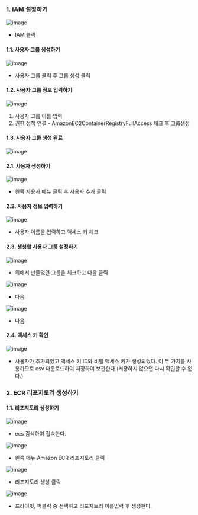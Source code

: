 


### 1. IAM 설정하기
![image](https://user-images.githubusercontent.com/30817924/148495376-939bd340-380f-481d-b7a1-666ff02c3217.png)
- IAM 클릭
   
#### 1.1. 사용자 그룹 생성하기
![image](https://user-images.githubusercontent.com/30817924/148495432-5150ce0f-4143-4bf5-a9fb-b37aade2301e.png)
- 사용자 그룹 클릭 후 그룹 생성 클릭
   
#### 1.2. 사용자 그룹 정보 입력하기
![image](https://user-images.githubusercontent.com/30817924/148495511-1ed944bb-7d08-4ef6-a9d3-14be4bf414df.png)
1. 사용자 그룹 이름 입력
2. 권한 정책 연결 - AmazonEC2ContainerRegistryFullAccess 체크 후 그룹생성
   
#### 1.3. 사용자 그룹 생성 완료
![image](https://user-images.githubusercontent.com/30817924/148495613-e80b3219-ad14-4990-aaea-70a0c6474ded.png)
   
#### 2.1. 사용자 생성하기
![image](https://user-images.githubusercontent.com/30817924/148495648-6103a323-fd73-4ed5-9f84-bda0c5e24fb6.png)
- 왼쪽 사용자 메뉴 클릭 후 사용자 추가 클릭
   
#### 2.2. 사용자 정보 입력하기
![image](https://user-images.githubusercontent.com/30817924/148495678-d47bd06d-8c7b-49bc-b5c8-b6f96e372d31.png)
- 사용자 이름을 입력하고 액세스 키 체크

#### 2.3. 생성할 사용자 그룹 설정하기
![image](https://user-images.githubusercontent.com/30817924/148495742-fab5a7dd-b7c5-4234-9120-4d9271baabbf.png)
- 위에서 만들었던 그룹을 체크하고 다음 클릭

![image](https://user-images.githubusercontent.com/30817924/148495796-24072e89-aefc-4d32-8277-a27af58585dd.png)
- 다음

![image](https://user-images.githubusercontent.com/30817924/148495807-bc87cb6b-9576-4113-8748-2438fd76312b.png)
- 다음

#### 2.4. 액세스 키 확인
![image](https://user-images.githubusercontent.com/30817924/148495818-6c13cc5c-147b-4de9-b450-32484d66a552.png)
- 사용자가 추가되었고 액세스 키 ID와 비밀 액세스 키가 생성되었다. 이 두 가지를 사용하므로 csv 다운로드하여 저장하여 보관한다.(저장하지 않으면 다시 확인할 수 없다.)

### 2. ECR 리포지토리 생성하기

#### 1.1. 리포지토리 생성하기
![image](https://user-images.githubusercontent.com/30817924/148495979-e244e949-8924-4c0d-b71d-ade315b7727c.png)
- ecs 검색하여 접속한다.

![image](https://user-images.githubusercontent.com/30817924/148496001-a511261b-d03c-468d-bda6-4fa3eae165a5.png)
- 왼쪽 메뉴 Amazon ECR 리포지토리 클릭

![image](https://user-images.githubusercontent.com/30817924/148496035-ffc38b7b-302b-4ad3-ba1a-043748e28c02.png)
- 리포지토리 생성 클릭

![image](https://user-images.githubusercontent.com/30817924/148496060-4ecc313b-145f-4032-9d4d-8cd4ef78b4f9.png)
- 프라이빗, 퍼블릭 중 선택하고 리포지토리 이름입력 후 생성한다.




